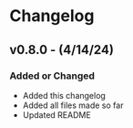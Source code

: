 # Changelog

## v0.8.0 - (4/14/24)

### Added or Changed
- Added this changelog
- Added all files made so far
- Updated README
